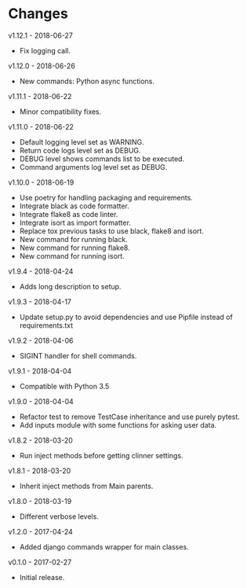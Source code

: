 # Changes
v1.12.1 - 2018-06-27
 * Fix logging call.
 
v1.12.0 - 2018-06-26
 * New commands: Python async functions.

v1.11.1 - 2018-06-22
 * Minor compatibility fixes.

v1.11.0 - 2018-06-22
 * Default logging level set as WARNING.
 * Return code logs level set as DEBUG.
 * DEBUG level shows commands list to be executed.
 * Command arguments log level set as DEBUG.

v1.10.0 - 2018-06-19
 * Use poetry for handling packaging and requirements.
 * Integrate black as code formatter.
 * Integrate flake8 as code linter.
 * Integrate isort as import formatter.
 * Replace tox previous tasks to use black, flake8 and isort.
 * New command for running black.
 * New command for running flake8.
 * New command for running isort.

v1.9.4 - 2018-04-24
 * Adds long description to setup.

v1.9.3 - 2018-04-17
 * Update setup.py to avoid dependencies and use Pipfile instead of requirements.txt

v1.9.2 - 2018-04-06
 * SIGINT handler for shell commands.

v1.9.1 - 2018-04-04
 * Compatible with Python 3.5

v1.9.0 - 2018-04-04
 * Refactor test to remove TestCase inheritance and use purely pytest.
 * Add inputs module with some functions for asking user data.

v1.8.2 - 2018-03-20
 * Run inject methods before getting clinner settings.

v1.8.1 - 2018-03-20
 * Inherit inject methods from Main parents.

v1.8.0 - 2018-03-19
 * Different verbose levels.

v1.2.0 - 2017-04-24
 * Added django commands wrapper for main classes.

v0.1.0 - 2017-02-27
 * Initial release.
